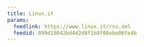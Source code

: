 ```yaml
---
title: Linux.it
params:
  feedlink: https://www.linux.it/rss.xml
  feedid: 099d18042bd4d2d0f1b8f08ebe06fe4b
---
```

